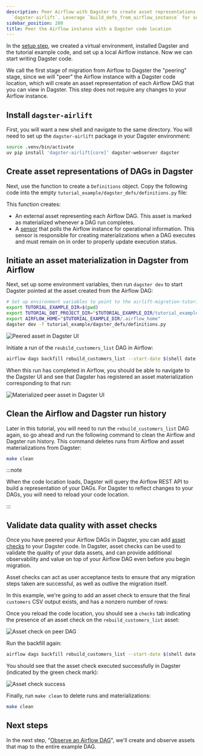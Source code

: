 ```yaml
---
description: Peer Airflow with Dagster to create asset representations of DAGs using
  `dagster-airlift`. Leverage `build_defs_from_airflow_instance` for seamless integration.
sidebar_position: 200
title: Peer the Airflow instance with a Dagster code location
---
```

In the [setup step](/guides/migrate/airflow-to-dagster/dag-level-migration/setup), we created a virtual environment, installed Dagster and the tutorial example code, and set up a local Airflow instance. Now we can start writing Dagster code.

We call the first stage of migration from Airflow to Dagster the "peering" stage, since we will "peer" the Airflow instance with a Dagster code location, which will create an asset representation of each Airflow DAG that you can view in Dagster. This step does not require any changes to your Airflow instance.

## Install `dagster-airlift`

First, you will want a new shell and navigate to the same directory. You will need to set up the `dagster-airlift` package in your Dagster environment:

```bash
source .venv/bin/activate
uv pip install 'dagster-airlift[core]' dagster-webserver dagster
```

## Create asset representations of DAGs in Dagster

Next, use the <PyObject section="libraries" module="dagster_airlift" object="core.build_defs_from_airflow_instance" displayText="build_defs_from_airflow_instance" /> function to create a `Definitions` object. Copy the following code into the empty `tutorial_example/dagster_defs/definitions.py` file:

<CodeExample path="airlift-migration-tutorial/tutorial_example/dagster_defs/stages/peer.py" language="python" />

This function creates:

- An external asset representing each Airflow DAG. This asset is marked as materialized whenever a DAG run completes.
- A [sensor](/guides/automate/sensors/) that polls the Airflow instance for operational information. This sensor is responsible for creating materializations when a DAG executes and must remain on in order to properly update execution status.

## Initiate an asset materialization in Dagster from Airflow

Next, set up some environment variables, then run `dagster dev` to start Dagster pointed at the asset created from the Airflow DAG:

```bash
# Set up environment variables to point to the airlift-migration-tutorial directory on your machine
export TUTORIAL_EXAMPLE_DIR=$(pwd)
export TUTORIAL_DBT_PROJECT_DIR="$TUTORIAL_EXAMPLE_DIR/tutorial_example/shared/dbt"
export AIRFLOW_HOME="$TUTORIAL_EXAMPLE_DIR/.airflow_home"
dagster dev -f tutorial_example/dagster_defs/definitions.py
```

<img src="/images/integrations/airlift/peer.svg" alt="Peered asset in Dagster UI" />

Initiate a run of the `reubild_customers_list` DAG in Airflow:

```bash
airflow dags backfill rebuild_customers_list --start-date $(shell date +"%Y-%m-%d")
```

When this run has completed in Airflow, you should be able to navigate to the Dagster UI and see that Dagster has registered an asset materialization corresponding to that run:

<img src="/images/integrations/airlift/peer_materialize.svg" alt="Materialized peer asset in Dagster UI" />

## Clean the Airflow and Dagster run history

Later in this tutorial, you will need to run the `rebuild_customers_list` DAG again, so go ahead and run the following command to clean the Airflow and Dagster run history. This command deletes runs from Airflow and asset materializations from Dagster:

```bash
make clean
```

:::note

When the code location loads, Dagster will query the Airflow REST API to build a representation of your DAGs. For Dagster to reflect changes to your DAGs, you will need to reload your code location.

:::

## Validate data quality with asset checks

Once you have peered your Airflow DAGs in Dagster, you can add [asset checks](/guides/test/asset-checks) to your Dagster code. In Dagster, asset checks can be used to validate the quality of your data assets, and can provide additional observability and value on top of your Airflow DAG even before you begin migration.

Asset checks can act as user acceptance tests to ensure that any migration steps taken are successful, as well as outlive the migration itself.

In this example, we're going to add an asset check to ensure that the final `customers` CSV output exists, and has a nonzero number of rows:

<CodeExample
  path="airlift-migration-tutorial/tutorial_example/dagster_defs/stages/peer_with_check.py"
  language="python"
/>

Once you reload the code location, you should see a `checks` tab indicating the presence of an asset check on the `rebuild_customers_list` asset:

![Asset check on peer DAG](/images/integrations/airlift/asset_check_peered_dag.png)

Run the backfill again:

```bash
airflow dags backfill rebuild_customers_list --start-date $(shell date +"%Y-%m-%d")
```

You should see that the asset check executed successfully in Dagster (indicated by the green check mark):

![Asset check success](/images/integrations/airlift/peer_check_success.png)

Finally, run `make clean` to delete runs and materializations:

```bash
make clean
```

## Next steps

In the next step, "[Observe an Airflow DAG](/guides/migrate/airflow-to-dagster/dag-level-migration/observe)", we'll create and observe assets that map to the entire example DAG.
